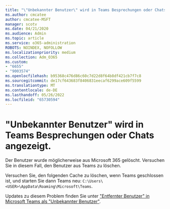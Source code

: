 ```yaml
---
title: "\"Unbekannter Benutzer\" wird in Teams Besprechungen oder Chats angezeigt."
ms.author: cmcatee
author: cmcatee-MSFT
manager: scotv
ms.date: 04/21/2020
ms.audience: Admin
ms.topic: article
ms.service: o365-administration
ROBOTS: NOINDEX, NOFOLLOW
ms.localizationpriority: medium
ms.collection: Adm_O365
ms.custom:
- "6655"
- "9003574"
ms.openlocfilehash: b95368c476d86c60c7d22d8f64b8df421cb7f7c8
ms.sourcegitcommit: de17cf643683f8406831eecaf6299ace609f5599
ms.translationtype: MT
ms.contentlocale: de-DE
ms.lasthandoff: 05/26/2022
ms.locfileid: "65730594"
---
```

# <a name="unknown-user-appears-in-teams-meetings-or-chats"></a>"Unbekannter Benutzer" wird in Teams Besprechungen oder Chats angezeigt.

Der Benutzer wurde möglicherweise aus Microsoft 365 gelöscht. Versuchen Sie in diesem Fall, den Benutzer aus Teams zu löschen.  

Versuchen Sie, den folgenden Cache zu löschen, wenn Teams geschlossen ist, und starten Sie dann Teams neu: `C:\Users\<USER>\AppData\Roaming\Microsoft\Teams`.

Updates zu diesem Problem finden Sie unter ["Entfernter Benutzer" in Microsoft Teams als "Unbekannter Benutzer"](https://docs.microsoft.com/MicrosoftTeams/troubleshoot/known-issues/removed-user-appears-as-unknown).
